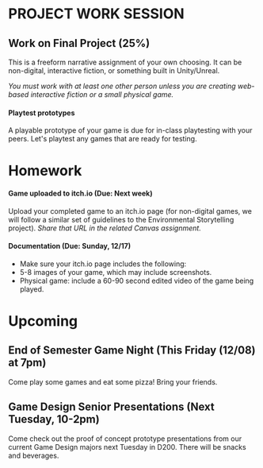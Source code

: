 # PROJECT WORK SESSION

## Work on Final Project (25%)
This is a freeform narrative assignment of your own choosing. It can be non-digital, interactive fiction, or something built in Unity/Unreal. 

_You must work with at least one other person unless you are creating web-based interactive fiction or a small physical game._

#### Playtest prototypes
A playable prototype of your game is due for in-class playtesting with your peers. Let's playtest any games that are ready for testing.

# Homework

#### Game uploaded to itch.io (Due: Next week)
Upload your completed game to an itch.io page (for non-digital games, we will follow a similar set of guidelines to the Environmental Storytelling project). _Share that URL in the related Canvas assignment._

#### Documentation (Due: Sunday, 12/17)
- Make sure your itch.io page includes the following:
- 5-8 images of your game, which may include screenshots.
- Physical game: include a 60-90 second edited video of the game being played.


# Upcoming

## End of Semester Game Night (This Friday (12/08) at 7pm) 

Come play some games and eat some pizza! Bring your friends. 


## Game Design Senior Presentations (Next Tuesday, 10-2pm)
Come check out the proof of concept prototype presentations from our current Game Design majors next Tuesday in D200. There will be snacks and beverages.
